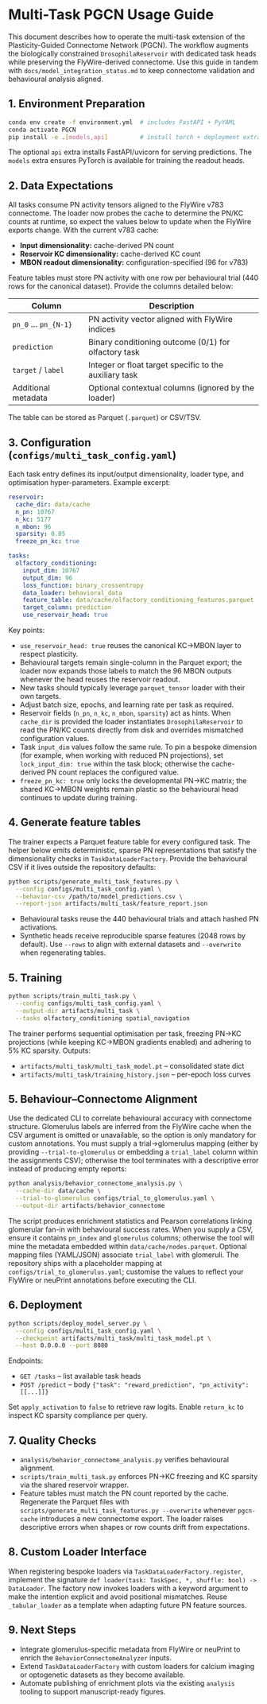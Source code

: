 # Multi-Task PGCN Usage Guide

This document describes how to operate the multi-task extension of the Plasticity-Guided
Connectome Network (PGCN). The workflow augments the biologically constrained
`DrosophilaReservoir` with dedicated task heads while preserving the FlyWire-derived
connectome. Use this guide in tandem with `docs/model_integration_status.md` to keep
connectome validation and behavioural analysis aligned.

## 1. Environment Preparation

```bash
conda env create -f environment.yml  # includes FastAPI + PyYAML
conda activate PGCN
pip install -e .[models,api]         # install torch + deployment extras
```

The optional `api` extra installs FastAPI/uvicorn for serving predictions. The `models`
extra ensures PyTorch is available for training the readout heads.

## 2. Data Expectations

All tasks consume PN activity tensors aligned to the FlyWire v783 connectome. The loader
now probes the cache to determine the PN/KC counts at runtime, so expect the values below
to update when the FlyWire exports change. With the current v783 cache:

- **Input dimensionality:** cache-derived PN count
- **Reservoir KC dimensionality:** cache-derived KC count
- **MBON readout dimensionality:** configuration-specified (96 for v783)

Feature tables must store PN activity with one row per behavioural trial (440 rows for the
canonical dataset). Provide the columns detailed below:

| Column            | Description                                                   |
|-------------------|---------------------------------------------------------------|
| `pn_0` … `pn_{N-1}` | PN activity vector aligned with FlyWire indices               |
| `prediction`      | Binary conditioning outcome (0/1) for olfactory task          |
| `target` / `label` | Integer or float target specific to the auxiliary task       |
| Additional metadata | Optional contextual columns (ignored by the loader)        |

The table can be stored as Parquet (`.parquet`) or CSV/TSV.

## 3. Configuration (`configs/multi_task_config.yaml`)

Each task entry defines its input/output dimensionality, loader type, and optimisation
hyper-parameters. Example excerpt:

```yaml
reservoir:
  cache_dir: data/cache
  n_pn: 10767
  n_kc: 5177
  n_mbon: 96
  sparsity: 0.05
  freeze_pn_kc: true

tasks:
  olfactory_conditioning:
    input_dim: 10767
    output_dim: 96
    loss_function: binary_crossentropy
    data_loader: behavioral_data
    feature_table: data/cache/olfactory_conditioning_features.parquet
    target_column: prediction
    use_reservoir_head: true
```

Key points:

- `use_reservoir_head: true` reuses the canonical KC→MBON layer to respect plasticity.
- Behavioural targets remain single-column in the Parquet export; the loader now expands
  those labels to match the 96 MBON outputs whenever the head reuses the reservoir readout.
- New tasks should typically leverage `parquet_tensor` loader with their own targets.
- Adjust batch size, epochs, and learning rate per task as required.
- Reservoir fields (`n_pn`, `n_kc`, `n_mbon`, `sparsity`) act as hints. When `cache_dir`
  is provided the loader instantiates `DrosophilaReservoir` to read the PN/KC counts
  directly from disk and overrides mismatched configuration values.
- Task `input_dim` values follow the same rule. To pin a bespoke dimension (for example,
  when working with reduced PN projections), set `lock_input_dim: true` within the task
  block; otherwise the cache-derived PN count replaces the configured value.
- `freeze_pn_kc: true` only locks the developmental PN→KC matrix; the shared KC→MBON
  weights remain plastic so the behavioural head continues to update during training.

## 4. Generate feature tables

The trainer expects a Parquet feature table for every configured task. The helper below
emits deterministic, sparse PN representations that satisfy the dimensionality checks in
`TaskDataLoaderFactory`. Provide the behavioural CSV if it lives outside the repository
defaults:

```bash
python scripts/generate_multi_task_features.py \
  --config configs/multi_task_config.yaml \
  --behavior-csv /path/to/model_predictions.csv \
  --report-json artifacts/multi_task/feature_report.json
```

- Behavioural tasks reuse the 440 behavioural trials and attach hashed PN activations.
- Synthetic heads receive reproducible sparse features (2048 rows by default). Use
  `--rows` to align with external datasets and `--overwrite` when regenerating tables.

## 5. Training

```bash
python scripts/train_multi_task.py \
  --config configs/multi_task_config.yaml \
  --output-dir artifacts/multi_task \
  --tasks olfactory_conditioning spatial_navigation
```

The trainer performs sequential optimisation per task, freezing PN→KC projections (while
keeping KC→MBON gradients enabled) and adhering to 5% KC sparsity. Outputs:

- `artifacts/multi_task/multi_task_model.pt` – consolidated state dict
- `artifacts/multi_task/training_history.json` – per-epoch loss curves

## 5. Behaviour–Connectome Alignment

Use the dedicated CLI to correlate behavioural accuracy with connectome structure.
Glomerulus labels are inferred from the FlyWire cache when the CSV argument is
omitted or unavailable, so the option is only mandatory for custom annotations.
You must supply a trial→glomerulus mapping (either by providing `--trial-to-glomerulus`
or embedding a `trial_label` column within the assignments CSV); otherwise the tool
terminates with a descriptive error instead of producing empty reports:

```bash
python analysis/behavior_connectome_analysis.py \
  --cache-dir data/cache \
  --trial-to-glomerulus configs/trial_to_glomerulus.yaml \
  --output-dir artifacts/behavior_connectome
```

The script produces enrichment statistics and Pearson correlations linking glomerular
fan-in with behavioural success rates. When you supply a CSV, ensure it contains
`pn_index` and `glomerulus` columns; otherwise the tool will mine the metadata embedded
within `data/cache/nodes.parquet`. Optional mapping files (YAML/JSON) associate
`trial_label` with glomeruli. The repository ships with a placeholder mapping at
`configs/trial_to_glomerulus.yaml`; customise the values to reflect your FlyWire or
neuPrint annotations before executing the CLI.

## 6. Deployment

```bash
python scripts/deploy_model_server.py \
  --config configs/multi_task_config.yaml \
  --checkpoint artifacts/multi_task/multi_task_model.pt \
  --host 0.0.0.0 --port 8080
```

Endpoints:

- `GET /tasks` – list available task heads
- `POST /predict` – body `{"task": "reward_prediction", "pn_activity": [[...]]}`

Set `apply_activation` to `false` to retrieve raw logits. Enable `return_kc` to inspect
KC sparsity compliance per query.

## 7. Quality Checks

- `analysis/behavior_connectome_analysis.py` verifies behavioural alignment.
- `scripts/train_multi_task.py` enforces PN→KC freezing and KC sparsity via the
  shared reservoir wrapper.
- Feature tables must match the PN count reported by the cache. Regenerate the Parquet
  files with `scripts/generate_multi_task_features.py --overwrite` whenever `pgcn-cache`
  introduces a new connectome export. The loader raises descriptive errors when shapes
  or row counts drift from expectations.

## 8. Custom Loader Interface

When registering bespoke loaders via `TaskDataLoaderFactory.register`, implement the
signature `def loader(task: TaskSpec, *, shuffle: bool) -> DataLoader`. The factory now
invokes loaders with a keyword argument to make the intention explicit and avoid
positional mismatches. Reuse `_tabular_loader` as a template when adapting future PN
feature sources.

## 9. Next Steps

- Integrate glomerulus-specific metadata from FlyWire or neuPrint to enrich the
  `BehaviorConnectomeAnalyzer` inputs.
- Extend `TaskDataLoaderFactory` with custom loaders for calcium imaging or optogenetic
  datasets as they become available.
- Automate publishing of enrichment plots via the existing `analysis` tooling to support
  manuscript-ready figures.
